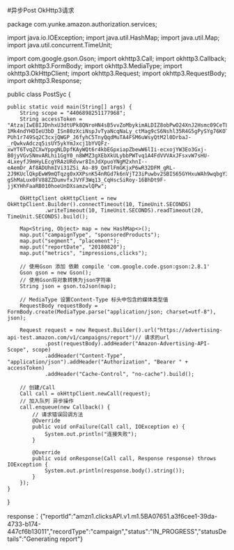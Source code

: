 #异步Post OkHttp3请求

package com.yunke.amazon.authorization.services;

import java.io.IOException;
import java.util.HashMap;
import java.util.Map;
import java.util.concurrent.TimeUnit;

import com.google.gson.Gson;
import okhttp3.Call;
import okhttp3.Callback;
import okhttp3.FormBody;
import okhttp3.MediaType;
import okhttp3.OkHttpClient;
import okhttp3.Request;
import okhttp3.RequestBody;
import okhttp3.Response;

public class PostSyc {

	public static void main(String[] args) {
		String scope = "4406898251177968";
		String accessToken = "Atza|IwEBIJDnhxU3dtUPk8QNroHN4sB5vvZoMbykimALDIZ8obPwO24XnJ2Hsmc09CeTLO8p4fJRC6TX-1Mk4ndYHDIeU3bD_ISn80zXciNspJvTyaNcqNaLy_ctMag9cS6Nshl35R4G5gPySYg76KOTaHYW-PUh1r749Sq2C3cxjQWGP_J6fyhC5TnyQqdMuTA4FSM6uWsyQtM2l0DrbaJ-_rQwkvAdczq5isUY5ykYmJxcj1bYVQFz-xwYT6TvqZCXwYppgNLDpfKAyWQt6r4kbEGpxiapZbewW6lIi-ecxojYW3Eo3Gxj-B0jyVGvSNmvARLhi1GgY0_n8WMZ3gXEbXkULybbPWTvq1A4FdVVVAxJFsxvW7sHU-4LxeyfJ9mHyLEcgYRAzURdvwr8InJdXpuoYNgM2xhnI--eAemDr_Af8ADUhmIVi31ZSi_Ao-89_QmTlFmGKjxP6wR32DFM_gRL-2J9KUclQkpEwW9mQTqzg0xXXPsnK54nRGd7k6nVjT23iPuwbv2SBIS65GYHxuWAh9wqbgY3-gShMaLux0FV88ZZDumvfxJVYF3Wq13_CqHscSiRoy-16BhDt9F-jjKYHhFaaRB010hoeUnDXsamzwlQPw";

		OkHttpClient okHttpClient = new OkHttpClient.Builder().connectTimeout(10, TimeUnit.SECONDS)
				.writeTimeout(10, TimeUnit.SECONDS).readTimeout(20, TimeUnit.SECONDS).build();

		Map<String, Object> map = new HashMap<>();
		map.put("campaignType", "sponsoredProducts");
		map.put("segment", "placement");
		map.put("reportDate", "20180820");
		map.put("metrics", "impressions,clicks");

		// 使用Gson 添加 依赖 compile 'com.google.code.gson:gson:2.8.1'
		Gson gson = new Gson();
		// 使用Gson将对象转换为json字符串
		String json = gson.toJson(map);

		// MediaType 设置Content-Type 标头中包含的媒体类型值
		RequestBody requestBody = FormBody.create(MediaType.parse("application/json; charset=utf-8"), json);

		Request request = new Request.Builder().url("https://advertising-api-test.amazon.com/v1/campaigns/report")// 请求的url
				.post(requestBody).addHeader("Amazon-Advertising-API-Scope", scope)
				.addHeader("Content-Type", "application/json").addHeader("Authorization", "Bearer " + accessToken)
				.addHeader("Cache-Control", "no-cache").build();

		// 创建/Call
		Call call = okHttpClient.newCall(request);
		// 加入队列 异步操作
		call.enqueue(new Callback() {
			// 请求错误回调方法
			@Override
			public void onFailure(Call call, IOException e) {
				System.out.println("连接失败");
			}

			@Override
			public void onResponse(Call call, Response response) throws IOException {
				System.out.println(response.body().string());
			}
		});
	}

}

response：{"reportId":"amzn1.clicksAPI.v1.m1.5BA07651.a3f6cee1-39da-4733-b174-447cf6b13011","recordType":"campaign","status":"IN_PROGRESS","statusDetails":"Generating report"}

